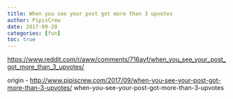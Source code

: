 ```yaml
---
title: When you see your post got more than 3 upvotes
author: PipisCrew
date: 2017-09-20
categories: [fun]
toc: true
---
```


https://www.reddit.com/r/aww/comments/716ayf/when_you_see_your_post_got_more_than_3_upvotes/

origin - http://www.pipiscrew.com/2017/09/when-you-see-your-post-got-more-than-3-upvotes/ when-you-see-your-post-got-more-than-3-upvotes